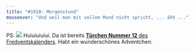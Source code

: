 ```yaml
---
title: "#1910: Morgenstund"
mouseover: "Und weil man mit vollem Mund nicht spricht, ... ähh ..."
---
```


PS:
<a href="http://www.fonflatter.de/advent10"><img src="http://www.fonflatter.de/adv10/erfindungen_s.png"></a>
Huiuiuiuiui. Da ist bereits <a href="http://www.fonflatter.de/advent10"><strong>Türchen Nummer 12</strong> des Fredventskalenders</a>. Habt ein wunderschönes Adventchen.

